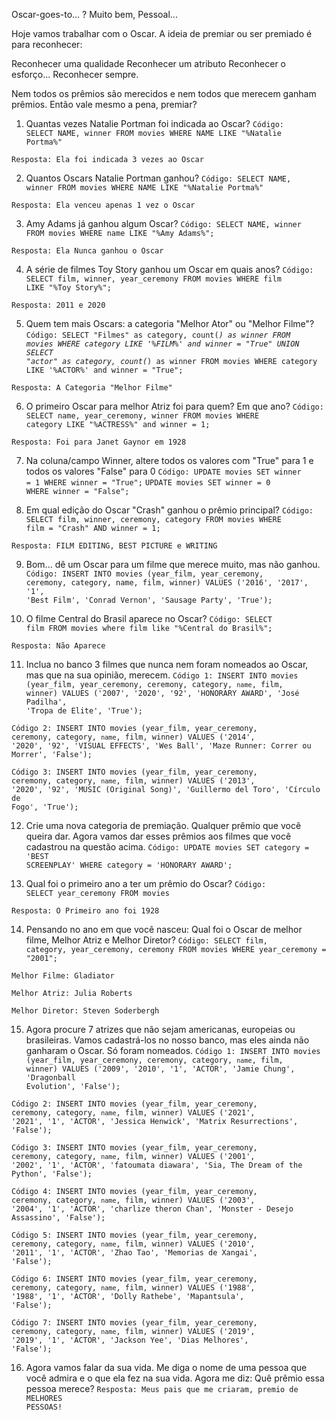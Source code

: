 Oscar-goes-to... ?
Muito bem, Pessoal...

Hoje vamos trabalhar com o Oscar. A ideia de premiar ou ser premiado é para reconhecer:

Reconhecer uma qualidade
Reconhecer um atributo
Reconhecer o esforço...
Reconhecer sempre.

Nem todos os prêmios são merecidos e nem todos que merecem ganham prêmios. Então vale mesmo a pena, premiar?

1) Quantas vezes Natalie Portman foi indicada ao Oscar?
<code>Código: SELECT NAME, winner FROM movies WHERE NAME LIKE "%Natalie Portma%"</code>

<code>Resposta: Ela foi indicada 3 vezes ao Oscar</code>


2) Quantos Oscars Natalie Portman ganhou?
<code>Código: SELECT NAME, winner FROM movies WHERE NAME LIKE "%Natalie Portma%"</code>

<code>Resposta: Ela venceu apenas 1 vez o Oscar</code>


3) Amy Adams já ganhou algum Oscar?
<code>Código: SELECT NAME, winner FROM movies WHERE name LIKE "%Amy Adams%";</code>

<code>Resposta: Ela Nunca ganhou o Oscar</code>


4) A série de filmes Toy Story ganhou um Oscar em quais anos?
<code>Código: SELECT film, winner, year_ceremony FROM movies WHERE film LIKE "%Toy Story%";</code>

<code>Resposta: 2011 e 2020</code>


5) Quem tem mais Oscars: a categoria "Melhor Ator" ou "Melhor Filme"?
<code>Código: SELECT "Filmes" as category, count(*) as winner FROM movies WHERE category LIKE '%FILM%' and winner = "True" UNION SELECT "actor" as category, count(*) as winner FROM movies WHERE category LIKE '%ACTOR%' and winner = "True";</code>

<code>Resposta: A Categoria "Melhor Filme"</code>


6) O primeiro Oscar para melhor Atriz foi para quem? Em que ano?
<code>Código: SELECT name, year_ceremony, winner FROM movies WHERE category LIKE "%ACTRESS%" and winner = 1;</code>

<code>Resposta: Foi para Janet Gaynor em 1928</code>


7) Na coluna/campo Winner, altere todos os valores com "True" para 1 e todos os valores "False" para 0
<code>Código: UPDATE movies SET winner = 1 WHERE winner = "True";</code>
<code>UPDATE movies SET winner = 0 WHERE winner = "False";</code>


8) Em qual edição do Oscar "Crash" ganhou o prêmio principal?
<code>Código: SELECT film, winner, ceremony, category FROM movies WHERE film = "Crash" AND winner = 1;</code>

<code>Resposta: FILM EDITING, BEST PICTURE e WRITING</code>


9) Bom... dê um Oscar para um filme que merece muito, mas não ganhou.
<code>Código: INSERT INTO movies (year_film, year_ceremony, ceremony, category, name, film, winner) VALUES ('2016', '2017', '1', 'Best Film', 'Conrad Vernon', 'Sausage Party', 'True');</code>


10) O filme Central do Brasil aparece no Oscar?
<code>Código: SELECT film FROM movies where film like "%Central do Brasil%";</code>

<code>Resposta: Não Aparece</code>


11) Inclua no banco 3 filmes que nunca nem foram nomeados ao Oscar, mas que na sua opinião, merecem.
<code>Código 1: INSERT INTO movies (year_film, year_ceremony, ceremony, category, `name`, film, winner) VALUES ('2007', '2020', '92', 'HONORARY AWARD', 'José Padilha', 'Tropa de Elite', 'True');</code>

<code>Código 2: INSERT INTO movies (year_film, year_ceremony, ceremony, category, `name`, film, winner) VALUES ('2014', '2020', '92', 'VISUAL EFFECTS', 'Wes Ball', 'Maze Runner: Correr ou Morrer', 'False');</code>

<code>Código 3: INSERT INTO movies (year_film, year_ceremony, ceremony, category, `name`, film, winner) VALUES ('2013', '2020', '92', 'MUSIC (Original Song)', 'Guillermo del Toro', 'Círculo de Fogo', 'True');</code>


12) Crie uma nova categoria de premiação. Qualquer prêmio que você queira dar. Agora vamos dar esses prêmios aos filmes que você cadastrou na questão acima.
<code>Código: UPDATE movies SET category = 'BEST SCREENPLAY' WHERE category = 'HONORARY AWARD';</code>


13) Qual foi o primeiro ano a ter um prêmio do Oscar?
<code>Código: SELECT year_ceremony FROM movies</code>

<code>Resposta: O Primeiro ano foi 1928</code>


14) Pensando no ano em que você nasceu: Qual foi o Oscar de melhor filme, Melhor Atriz e Melhor Diretor?
<code>Código: SELECT film, category, year_ceremony, ceremony FROM movies WHERE year_ceremony = "2001";</code>

<code>Melhor Filme: Gladiator</code>

<code>Melhor Atriz: Julia Roberts</code>

<code>Melhor Diretor: Steven Soderbergh</code>


15) Agora procure 7 atrizes que não sejam americanas, europeias ou brasileiras. Vamos cadastrá-los no nosso banco, mas eles ainda não ganharam o Oscar. Só foram nomeados.
<code>Código 1: INSERT INTO movies (year_film, year_ceremony, ceremony, category, `name`, film, winner) VALUES ('2009', '2010', '1', 'ACTOR', 'Jamie Chung', 'Dragonball Evolution', 'False');</code>

<code>Código 2: INSERT INTO movies (year_film, year_ceremony, ceremony, category, `name`, film, winner) VALUES ('2021', '2021', '1', 'ACTOR', 'Jessica Henwick', 'Matrix Resurrections', 'False');</code>

<code>Código 3: INSERT INTO movies (year_film, year_ceremony, ceremony, category, `name`, film, winner) VALUES ('2001', '2002', '1', 'ACTOR', 'fatoumata diawara', 'Sia, The Dream of the Python', 'False');</code>

<code>Código 4: INSERT INTO movies (year_film, year_ceremony, ceremony, category, `name`, film, winner) VALUES ('2003', '2004', '1', 'ACTOR', 'charlize theron Chan', 'Monster - Desejo Assassino', 'False');</code>

<code>Código 5: INSERT INTO movies (year_film, year_ceremony, ceremony, category, `name`, film, winner) VALUES ('2010', '2011', '1', 'ACTOR', 'Zhao Tao', 'Memorias de Xangai', 'False');</code>

<code>Código 6: INSERT INTO movies (year_film, year_ceremony, ceremony, category, `name`, film, winner) VALUES ('1988', '1988', '1', 'ACTOR', 'Dolly Rathebe', 'Mapantsula', 'False');</code>

<code>Código 7: INSERT INTO movies (year_film, year_ceremony, ceremony, category, `name`, film, winner) VALUES ('2019', '2019', '1', 'ACTOR', 'Jackson Yee', 'Dias Melhores', 'False');</code>


16) Agora vamos falar da sua vida. Me diga o nome de uma pessoa que você admira e o que ela fez na sua vida. Agora me diz: Quê prêmio essa pessoa merece?
<code>Resposta: Meus pais que me criaram, premio de MELHORES PESSOAS!</code>

